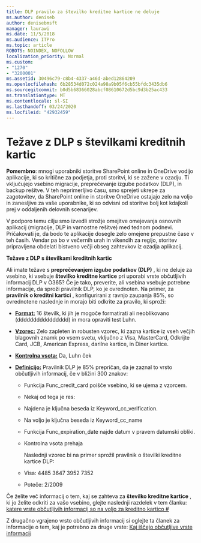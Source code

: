 ```yaml
---
title: DLP pravilo za številko kreditne kartice ne deluje
ms.author: deniseb
author: denisebmsft
manager: laurawi
ms.date: 11/5/2018
ms.audience: ITPro
ms.topic: article
ROBOTS: NOINDEX, NOFOLLOW
localization_priority: Normal
ms.custom:
- "1270"
- "3200001"
ms.assetid: 30496c79-c8b4-4337-a46d-abed12864209
ms.openlocfilehash: 6b28534d072c024a98a9b05f6cb55bfdc3435db6
ms.sourcegitcommit: b0d5b68366028abcf08610672d5bc9d3b25ac433
ms.translationtype: MT
ms.contentlocale: sl-SI
ms.lasthandoff: 03/24/2020
ms.locfileid: "42932459"
---
```

# <a name="dlp-issues-with-credit-card-numbers"></a>Težave z DLP s številkami kreditnih kartic

**Pomembno**: mnogi uporabniki storitve SharePoint online in OneDrive vodijo aplikacije, ki so kritične za podjetja, proti storitvi, ki se zažene v ozadju. Ti vključujejo vsebino migracije, preprečevanje izgube podatkov (DLP), in backup rešitve. V teh neprimerljivo času, smo sprejeti ukrepe za zagotovitev, da SharePoint online in storitve OneDrive ostajajo zelo na voljo in zanesljive za vaše uporabnike, ki so odvisni od storitve bolj kot kdajkoli prej v oddaljenih delovnih scenarijev.

V podporo temu cilju smo izvedli strožje omejitve omejevanja osnovnih aplikacij (migracije, DLP in varnostne rešitve) med tednom podnevi. Pričakovati je, da bodo te aplikacije dosegle zelo omejene prepustne čase v teh časih. Vendar pa bo v večernih urah in vikendih za regijo, storitev pripravljena obdelati bistveno večji obseg zahtevkov iz ozadja aplikacij.

**Težave z DLP s številkami kreditnih kartic**

Ali imate težave s **preprečevanjem izgube podatkov (DLP)** , ki ne deluje za vsebino, ki vsebuje **številko kreditne kartice** pri uporabi vrste občutljivih informacij DLP v O365? Če je tako, preverite, ali vsebina vsebuje potrebne informacije, da sproži pravilnik DLP, ko je ovrednoten. Na primer, za **pravilnik o kreditni kartici** , konfigurirani z ravnjo zaupanja 85%, so ovrednotene naslednje in morajo biti odkrite za pravilo, ki sproži:
  
- **[Format:](https://docs.microsoft.com/office365/securitycompliance/what-the-sensitive-information-types-look-for#format-19)** 16 številk, ki jih je mogoče formatirati ali neoblikovano (dddddddddddddddd) in mora opraviti test Luhn.

- **[Vzorec:](https://docs.microsoft.com/office365/securitycompliance/what-the-sensitive-information-types-look-for#pattern-19)** Zelo zapleten in robusten vzorec, ki zazna kartice iz vseh večjih blagovnih znamk po vsem svetu, vključno z Visa, MasterCard, Odkrijte Card, JCB, American Express, darilne kartice, in Diner kartice.

- **[Kontrolna vsota:](https://docs.microsoft.com/office365/securitycompliance/what-the-sensitive-information-types-look-for#checksum-19)** Da, Luhn ček

- **[Definicijo:](https://docs.microsoft.com/office365/securitycompliance/what-the-sensitive-information-types-look-for#definition-19)** Pravilnik DLP je 85% prepričan, da je zaznal to vrsto občutljivih informacij, če v bližini 300 znakov:

  - Funkcija Func_credit_card poišče vsebino, ki se ujema z vzorcem.

  - Nekaj od tega je res:

  - Najdena je ključna beseda iz Keyword_cc_verification.

  - Na voljo je ključna beseda iz Keyword_cc_name

  - Funkcija Func_expiration_date najde datum v pravem datumski obliki.

  - Kontrolna vsota prehaja

    Naslednji vzorec bi na primer sprožil pravilnik o številki kreditne kartice DLP:

  - Visa: 4485 3647 3952 7352
  
  - Poteče: 2/2009

Če želite več informacij o tem, kaj se zahteva za **številko kreditne kartice** , ki jo želite odkriti za vašo vsebino, glejte naslednji razdelek v tem članku: [katere vrste občutljivih informacij so na voljo za kreditno kartico #](https://docs.microsoft.com/office365/securitycompliance/what-the-sensitive-information-types-look-for#credit-card-number)
  
Z drugačno vgrajeno vrsto občutljivih informacij si oglejte ta članek za informacije o tem, kaj je potrebno za druge vrste: [Kaj iščejo občutljive vrste informacij](https://docs.microsoft.com/office365/securitycompliance/what-the-sensitive-information-types-look-for)
  